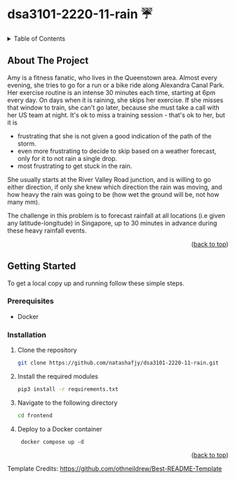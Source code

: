 <a name="readme-top"></a>

# dsa3101-2220-11-rain  :umbrella:



<!-- TABLE OF CONTENTS -->
<details>
  <summary>Table of Contents</summary>
  <ol>
    <li>
      <a href="#about-the-project">About The Project</a>
    </li>
    <li>
      <a href="#getting-started">Getting Started</a>
      <ul>
        <li><a href="#prerequisites">Prerequisites</a></li>
        <li><a href="#installation">Installation</a></li>
      </ul>
    </li>
  </ol>
</details>


<!-- ABOUT THE PROJECT -->
## About The Project

Amy is a fitness fanatic, who lives in the Queenstown area. Almost every evening, she tries to go for a run or a bike ride along Alexandra Canal Park. Her exercise routine is an intense 30 minutes each time, starting at 6pm every day. On days when it is raining, she skips her exercise. If she misses that window to train, she can't go later, because she must take a call with her US team at night. It's ok to miss a training session - that's ok to her, but it is 
-  frustrating that she is not given a good indication of the path of the storm.
-  even more frustrating to decide to skip based on a weather forecast, only for it to not rain a single drop.
- most frustrating to get stuck in the rain.

She usually starts at the River Valley Road junction, and is willing to go either direction, if only she knew which direction the rain was moving, and how heavy the rain was going to be (how wet the ground will be, not how many mm).

The challenge in this problem is to forecast rainfall at all locations (i.e given any latitude-longitude) in Singapore, up to 30 minutes in advance during these heavy rainfall events.


<p align="right">(<a href="#readme-top">back to top</a>)</p>






<!-- GETTING STARTED -->
## Getting Started

To get a local copy up and running follow these simple steps.

### Prerequisites

* Docker

### Installation

1. Clone the repository
   ```sh
   git clone https://github.com/natashafjy/dsa3101-2220-11-rain.git
   ```
2. Install the required modules
   ```sh
   pip3 install -r requirements.txt
   ```
3. Navigate to the following directory
   ```sh
   cd frontend
   ```
4. Deploy to a Docker container
   ```
    docker compose up -d
   ```

<p align="right">(<a href="#readme-top">back to top</a>)</p>


Template Credits: https://github.com/othneildrew/Best-README-Template


